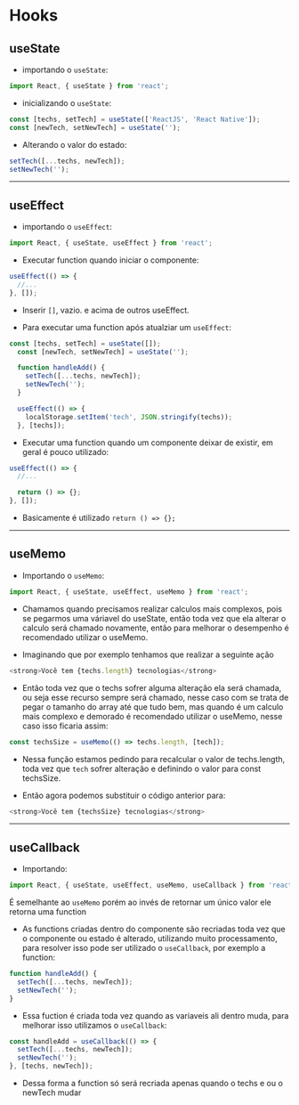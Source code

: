<h1>Hooks</h1>

<h2>useState</h2>

- importando o `useState`:

```js
import React, { useState } from 'react';
```

- inicializando o `useState`:

```js
const [techs, setTech] = useState(['ReactJS', 'React Native']);
const [newTech, setNewTech] = useState('');
```

- Alterando o valor do estado:

```js
setTech([...techs, newTech]);
setNewTech('');
```
---

<h2>useEffect</h2>

- importando o `useEffect`:

```js
import React, { useState, useEffect } from 'react';
```

- Executar function quando iniciar o componente:

```js
useEffect(() => {
  //...
}, []);
```

- Inserir `[]`, vazio. e acima de outros useEffect.

- Para executar uma function após atualziar um  `useEffect`:

```js
const [techs, setTech] = useState([]);
  const [newTech, setNewTech] = useState('');

  function handleAdd() {
    setTech([...techs, newTech]);
    setNewTech('');
  }

  useEffect(() => {
    localStorage.setItem('tech', JSON.stringify(techs));
  }, [techs]);
```

- Executar uma function quando um componente deixar de existir, em geral é pouco utilizado:

```js
useEffect(() => {
  //...

  return () => {};
}, []);
```

- Basicamente é utilizado `return () => {};`

---

<h2>useMemo</h2>

- Importando o `useMemo`:

```js
import React, { useState, useEffect, useMemo } from 'react';
```

- Chamamos quando precisamos realizar calculos mais complexos, pois se pegarmos uma váriavel do useState, então toda vez que ela alterar o calculo será chamado novamente, então para melhorar o desempenho é recomendado utilizar o useMemo.

- Imaginando que por exemplo tenhamos que realizar a seguinte ação

```js
<strong>Você tem {techs.length} tecnologias</strong>
```

- Então toda vez que o techs sofrer alguma alteração ela será chamada, ou seja esse recurso sempre será chamado, nesse caso com se trata de pegar o tamanho do array até que tudo bem, mas quando é um calculo mais complexo e demorado é recomendado utilizar o useMemo, nesse caso isso ficaria assim:

```js
const techsSize = useMemo(() => techs.length, [tech]);
```

- Nessa função estamos pedindo para recalcular o valor de techs.length, toda vez que `tech` sofrer alteração e definindo o valor para const techsSize.

- Então agora podemos substituir o código anterior para:

```js
<strong>Você tem {techsSize} tecnologias</strong>
```

---

<h2>useCallback</h2>

- Importando:

```js
import React, { useState, useEffect, useMemo, useCallback } from 'react';
```

É semelhante ao `useMemo` porém ao invés de retornar um único valor ele retorna uma function


- As functions criadas dentro do componente são recriadas toda vez que o componente ou estado é alterado, utilizando muito processamento, para resolver isso pode ser utilizado o `useCallback`, por exemplo a function:

```js
function handleAdd() {
  setTech([...techs, newTech]);
  setNewTech('');
}
```

- Essa fuction é criada toda vez quando as variaveis ali dentro muda, para melhorar isso utilizamos o `useCallback`:

```js
const handleAdd = useCallback(() => {
  setTech([...techs, newTech]);
  setNewTech('');
}, [techs, newTech]);
```

- Dessa forma a function só será recriada apenas quando o techs e ou o newTech mudar

